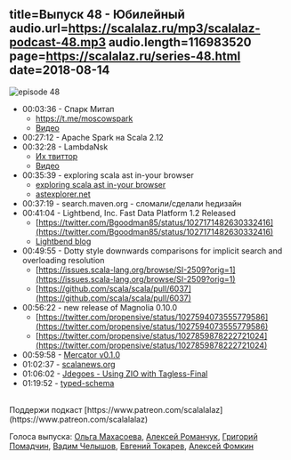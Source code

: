 title=Выпуск 48 - Юбилейный
audio.url=https://scalalaz.ru/mp3/scalalaz-podcast-48.mp3
audio.length=116983520
page=https://scalalaz.ru/series-48.html
date=2018-08-14
----

![episode 48](https://scalalaz.ru/img/episode48.jpg)

* 00:03:36 - Спарк Митап 
    *   <https://t.me/moscowspark>
    *  [Видео](https://www.facebook.com/pg/afishamansarda/videos/?ref=page_internal)
* 00:27:12 - Apache Spark на Scala 2.12
* 00:32:28 - LambdaNsk
    *  [Их твиттор](https://twitter.com/LambdaNsk)
    *  [Видео](https://www.youtube.com/channel/UC_Xt9gmfXcR_k8gOl1C4UQA)
* 00:35:39 - exploring scala ast in-your browser
    *   [exploring scala ast in-your browser](https://blog.buildo.io/exploring-scala-ast-in-your-browser-dc0b1fb743e0)
    *   [astexplorer.net](https://astexplorer.net/#/gist/da91d24f9a81e27219629c06c73fecfc/43ee2593d93fc48487e0d11ee7ab0de7267da8cd)
* 00:37:19 - search.maven.org - cломали/cделали hедизайн
* 00:41:04 - Lightbend, Inc. Fast Data Platform 1.2 Released
    *   [https://twitter.com/Bgoodman85/status/1027171482630332416](https://twitter.com/Bgoodman85/status/1027171482630332416)
    *   [Lightbend blog](https://www.lightbend.com/blog/lightbend-fast-data-platform-1-2-released-includes-kubernetes-support-and-new-management-features)
* 00:49:55 - Dotty style downwards comparisons for implicit search and overloading resolution
    *   [https://issues.scala-lang.org/browse/SI-2509?orig=1](https://issues.scala-lang.org/browse/SI-2509?orig=1)
    *   [https://github.com/scala/scala/pull/6037](https://github.com/scala/scala/pull/6037)  
* 00:56:22 - new release of Magnolia 0.10.0
    *   [https://twitter.com/propensive/status/1027594073555779586](https://twitter.com/propensive/status/1027594073555779586)
    *   [https://twitter.com/propensive/status/1027859878222721024](https://twitter.com/propensive/status/1027859878222721024)  
* 00:59:58 - [Mercator v0.1.0](https://twitter.com/propensive/status/1027547440407355392)   
* 01:02:37 - [scalanews.org](https://scalanews.org/ru/)
* 01:06:02 - [Jdegoes - Using ZIO with Tagless-Final](https://degoes.net/articles/polymorphic-bifunctors) 
* 01:19:52 - [typed-schema](https://github.com/TinkoffCreditSystems/typed-schema)

<br/>
Поддержи подкаст [https://www.patreon.com/scalalalaz](https://www.patreon.com/scalalalaz)

<br/>

Голоса выпуска:
[Ольга Махасоева](https://twitter.com/oli_kitty),
[Алексей Романчук](https://github.com/13h3r),
[Григорий Помадчин](https://github.com/pomadchin),
[Вадим Челышов](https://github.com/dos65),
[Евгений Токарев](https://twitter.com/strobegen),
[Алексей Фомкин](https://github.com/fomkin)
